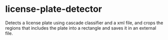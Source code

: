 # license-plate-detector
Detects a license plate using cascade classifier and a xml file, and crops the regions that includes the plate into a rectangle and saves it in an external file. 
